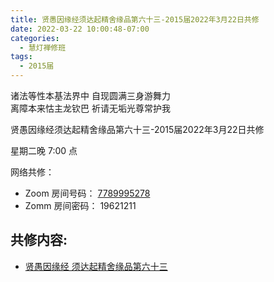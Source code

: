 ```yaml
---
title: 贤愚因缘经须达起精舍缘品第六十三-2015届2022年3月22日共修
date: 2022-03-22 10:00:48-07:00
categories:
  - 慧灯禅修班
tags:
  - 2015届
---
```



诸法等性本基法界中 自现圆满三身游舞力  
离障本来怙主龙钦巴 祈请无垢光尊常护我

贤愚因缘经须达起精舍缘品第六十三-2015届2022年3月22日共修

星期二晚 7:00 点

网络共修：

- Zoom 房间号码： [7789995278](https://us02web.zoom.us/j/7789995278?pwd=VjZmbWJFY2k2K0E5RVB2cTNIQmhqUT09)
- Zomm 房间密码： 19621211

## 共修内容:

- [贤愚因缘经 须达起精舍缘品第六十三](https://bj.cxb123.cc/ref/other/xyj-lzb/#heading-58)
